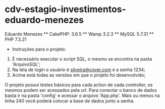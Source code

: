 
# cdv-estagio-investimentos-eduardo-menezes
Eduardo Menezes
** CakePHP: 3.6.5 ** Wamp 3.2.3 ** MySQL 5.7.31 ** PHP 7.3.21
* Instruções para o projeto:
1. É necessário executar o script SQL, o mesmo se encontra na pasta 'ArquivoSQL';
2. Na tela de login o usuário é silveira@cover.com e a senha 1234;
3. Acima está todas as versões em que o projeto foi desenvolvido;

O projeto possui testes básicos para cada action de cada controller, os mesmos podem ser acessados pela url.
Para conectar o banco de dados basta ir na pasta 'config' e acessar o arquivo 'App.php'. Mais ou menos na linha 240 você poderá colocar a base de dados junto a senha.

